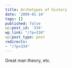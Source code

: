 ```yaml
---
title: Archetypes of history
date: '2009-01-14'
tags: []
published: false
wp:post_id: '334'
wp_link: "/?p=334"
wp:post_type: post
redirects:
- "/?p=334"
---
```


Great man theory, etc.
